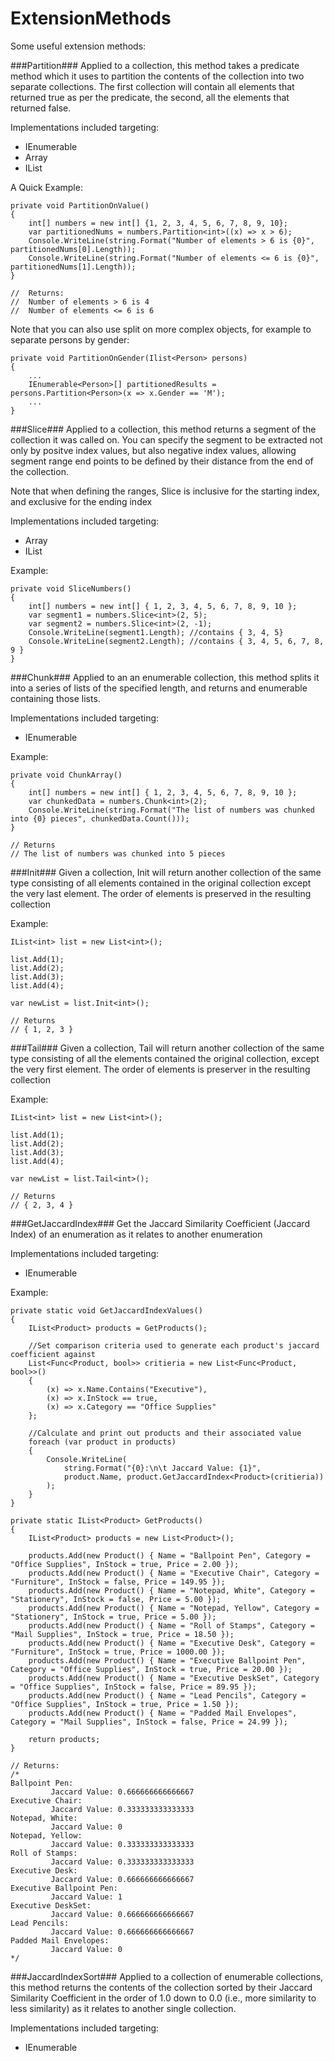 ExtensionMethods
================

Some useful extension methods:

###Partition###
Applied to a collection, this method takes a predicate method which it uses to partition the contents of the collection into two separate collections. The first collection will contain all elements that returned true as per the predicate, the second, all the elements that returned false.

Implementations included targeting:
* IEnumerable 
* Array
* IList

A Quick Example:

```
private void PartitionOnValue()
{
	int[] numbers = new int[] {1, 2, 3, 4, 5, 6, 7, 8, 9, 10};
	var partitionedNums = numbers.Partition<int>((x) => x > 6);
	Console.WriteLine(string.Format("Number of elements > 6 is {0}", partitionedNums[0].Length));
	Console.WriteLine(string.Format("Number of elements <= 6 is {0}", partitionedNums[1].Length));
}

//	Returns:
//	Number of elements > 6 is 4
//	Number of elements <= 6 is 6
```

Note that you can also use split on more complex objects, for example to separate persons by gender:

```
private void PartitionOnGender(Ilist<Person> persons)
{
	...
	IEnumerable<Person>[] partitionedResults = persons.Partition<Person>(x => x.Gender == 'M');
	...
}
```

###Slice###
Applied to a collection, this method returns a segment of the collection it was called on. You can specify the segment to be extracted not only by positve index values, but also negative index values, allowing segment range end points to be defined by their distance from the end of the collection. 

Note that when defining the ranges, Slice is inclusive for the starting index, and exclusive for the ending index

Implementations included targeting:
* Array
* IList

Example:

```
private void SliceNumbers()
{
	int[] numbers = new int[] { 1, 2, 3, 4, 5, 6, 7, 8, 9, 10 };
	var segment1 = numbers.Slice<int>(2, 5);
	var segment2 = numbers.Slice<int>(2, -1);
	Console.WriteLine(segment1.Length); //contains { 3, 4, 5}
	Console.WriteLine(segment2.Length); //contains { 3, 4, 5, 6, 7, 8, 9 }
}
```

###Chunk###
Applied to an an enumerable collection, this method splits it into a series of lists of the specified length, and returns and enumerable containing those lists.

Implementations included targeting:
* IEnumerable

Example:

```
private void ChunkArray()
{
	int[] numbers = new int[] { 1, 2, 3, 4, 5, 6, 7, 8, 9, 10 };
	var chunkedData = numbers.Chunk<int>(2);
	Console.WriteLine(string.Format("The list of numbers was chunked into {0} pieces", chunkedData.Count()));
}

// Returns 
// The list of numbers was chunked into 5 pieces
```

###Init###
Given a collection, Init will return another collection of the same type consisting of all elements contained in
the original collection except the very last element. The order of elements is preserved in the resulting collection

Example:
```
IList<int> list = new List<int>();

list.Add(1);
list.Add(2);
list.Add(3);
list.Add(4);

var newList = list.Init<int>();

// Returns
// { 1, 2, 3 }
```

###Tail###
Given a collection, Tail will return another collection of the same type consisting of all the elements contained
the original collection, except the very first element. The order of elements is preserver in the resulting collection

Example:
```
IList<int> list = new List<int>();

list.Add(1);
list.Add(2);
list.Add(3);
list.Add(4);

var newList = list.Tail<int>();

// Returns
// { 2, 3, 4 }
```

###GetJaccardIndex###
Get the Jaccard Similarity Coefficient (Jaccard Index) of an enumeration as it relates to another enumeration

Implementations included targeting:
* IEnumerable

Example:

```
private static void GetJaccardIndexValues()
{
	IList<Product> products = GetProducts();

	//Set comparison criteria used to generate each product's jaccard coefficient against
	List<Func<Product, bool>> critieria = new List<Func<Product, bool>>()
	{
		(x) => x.Name.Contains("Executive"),
		(x) => x.InStock == true,
		(x) => x.Category == "Office Supplies"
	};

	//Calculate and print out products and their associated value
	foreach (var product in products)
	{
		Console.WriteLine(
			string.Format("{0}:\n\t Jaccard Value: {1}",
			product.Name, product.GetJaccardIndex<Product>(critieria))
		);
	}
}

private static IList<Product> GetProducts()
{
	IList<Product> products = new List<Product>();

	products.Add(new Product() { Name = "Ballpoint Pen", Category = "Office Supplies", InStock = true, Price = 2.00 });
	products.Add(new Product() { Name = "Executive Chair", Category = "Furniture", InStock = false, Price = 149.95 });
	products.Add(new Product() { Name = "Notepad, White", Category = "Stationery", InStock = false, Price = 5.00 });
	products.Add(new Product() { Name = "Notepad, Yellow", Category = "Stationery", InStock = true, Price = 5.00 });
	products.Add(new Product() { Name = "Roll of Stamps", Category = "Mail Supplies", InStock = true, Price = 18.50 });
	products.Add(new Product() { Name = "Executive Desk", Category = "Furniture", InStock = true, Price = 1000.00 });
	products.Add(new Product() { Name = "Executive Ballpoint Pen", Category = "Office Supplies", InStock = true, Price = 20.00 });
	products.Add(new Product() { Name = "Executive DeskSet", Category = "Office Supplies", InStock = false, Price = 89.95 });
	products.Add(new Product() { Name = "Lead Pencils", Category = "Office Supplies", InStock = true, Price = 1.50 });
	products.Add(new Product() { Name = "Padded Mail Envelopes", Category = "Mail Supplies", InStock = false, Price = 24.99 });

	return products;
}

// Returns:
/*
Ballpoint Pen:
         Jaccard Value: 0.666666666666667
Executive Chair:
         Jaccard Value: 0.333333333333333
Notepad, White:
         Jaccard Value: 0
Notepad, Yellow:
         Jaccard Value: 0.333333333333333
Roll of Stamps:
         Jaccard Value: 0.333333333333333
Executive Desk:
         Jaccard Value: 0.666666666666667
Executive Ballpoint Pen:
         Jaccard Value: 1
Executive DeskSet:
         Jaccard Value: 0.666666666666667
Lead Pencils:
         Jaccard Value: 0.666666666666667
Padded Mail Envelopes:
         Jaccard Value: 0
*/
```

###JaccardIndexSort###
Applied to a collection of  enumerable collections, this method returns the contents of the collection sorted by their Jaccard Similarity Coefficient in the order of 1.0 down to 0.0 (i.e., more similarity to less similarity) as it relates to another single collection.

Implementations included targeting:
* IEnumerable